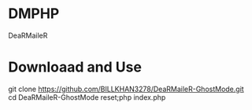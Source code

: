 # DMPHP
DeaRMaileR

Downloaad and Use
=================

git clone https://github.com/BILLKHAN3278/DeaRMaileR-GhostMode.git <br>
cd DeaRMaileR-GhostMode
reset;php index.php

